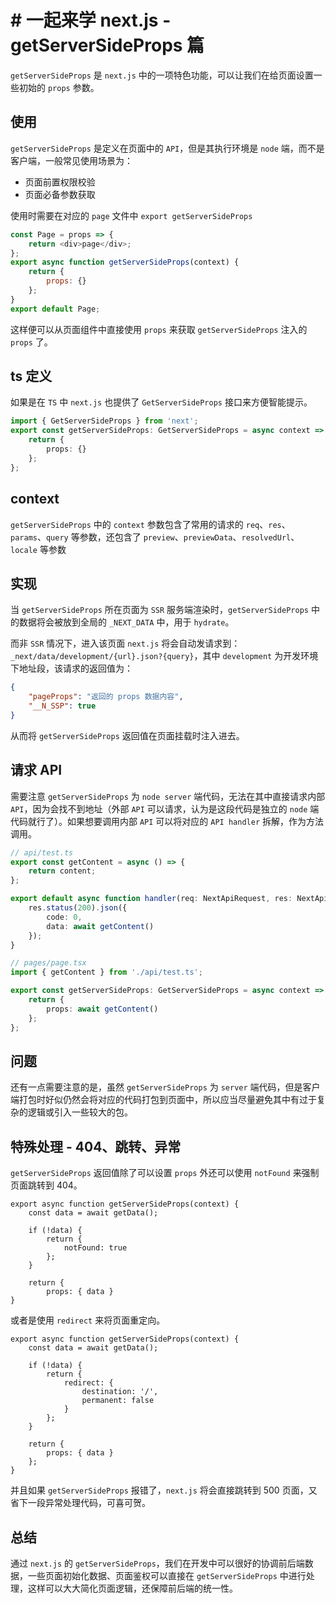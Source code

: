 # # 一起来学 next.js - getServerSideProps 篇

`getServerSideProps` 是 `next.js` 中的一项特色功能，可以让我们在给页面设置一些初始的 `props` 参数。

## 使用

`getServerSideProps` 是定义在页面中的 `API`，但是其执行环境是 `node` 端，而不是客户端，一般常见使用场景为：

-   页面前置权限校验
-   页面必备参数获取

使用时需要在对应的 `page` 文件中 `export getServerSideProps`

```js
const Page = props => {
    return <div>page</div>;
};
export async function getServerSideProps(context) {
    return {
        props: {}
    };
}
export default Page;
```

这样便可以从页面组件中直接使用 `props` 来获取 `getServerSideProps` 注入的 `props` 了。

## ts 定义

如果是在 `TS` 中 `next.js` 也提供了 `GetServerSideProps` 接口来方便智能提示。

```ts
import { GetServerSideProps } from 'next';
export const getServerSideProps: GetServerSideProps = async context => {
    return {
        props: {}
    };
};
```

## context

`getServerSideProps` 中的 `context` 参数包含了常用的请求的 `req`、`res`、`params`、`query` 等参数，还包含了 `preview`、`previewData`、`resolvedUrl`、`locale` 等参数

## 实现

当 `getServerSideProps` 所在页面为 `SSR` 服务端渲染时，`getServerSideProps` 中的数据将会被放到全局的 `_NEXT_DATA` 中，用于 `hydrate`。

而非 `SSR` 情况下，进入该页面 `next.js` 将会自动发请求到： `_next/data/development/{url}.json?{query}`，其中 `development` 为开发环境下地址段，该请求的返回值为：

```json
{
    "pageProps": "返回的 props 数据内容",
    "__N_SSP": true
}
```

从而将 `getServerSideProps` 返回值在页面挂载时注入进去。

## 请求 API

需要注意 `getServerSideProps` 为 `node server` 端代码，无法在其中直接请求内部 `API`，因为会找不到地址（外部 `API` 可以请求，认为是这段代码是独立的 `node` 端代码就行了）。如果想要调用内部 `API` 可以将对应的 `API handler` 拆解，作为方法调用。

```ts
// api/test.ts
export const getContent = async () => {
    return content;
};

export default async function handler(req: NextApiRequest, res: NextApiResponse<Response<T[]>>) {
    res.status(200).json({
        code: 0,
        data: await getContent()
    });
}
```

```ts
// pages/page.tsx
import { getContent } from './api/test.ts';

export const getServerSideProps: GetServerSideProps = async context => {
    return {
        props: await getContent()
    };
};
```

## 问题

还有一点需要注意的是，虽然 `getServerSideProps` 为 `server` 端代码，但是客户端打包时好似仍然会将对应的代码打包到页面中，所以应当尽量避免其中有过于复杂的逻辑或引入一些较大的包。

## 特殊处理 - 404、跳转、异常

`getServerSideProps` 返回值除了可以设置 `props` 外还可以使用 `notFound` 来强制页面跳转到 404。

```tsx
export async function getServerSideProps(context) {
    const data = await getData();

    if (!data) {
        return {
            notFound: true
        };
    }

    return {
        props: { data }
}
```

或者是使用 `redirect` 来将页面重定向。

```tsx
export async function getServerSideProps(context) {
    const data = await getData();

    if (!data) {
        return {
            redirect: {
                destination: '/',
                permanent: false
            }
        };
    }

    return {
        props: { data }
    };
}
```

并且如果 `getServerSideProps` 报错了，`next.js` 将会直接跳转到 500 页面，又省下一段异常处理代码，可喜可贺。

## 总结

通过 `next.js` 的 `getServerSideProps`，我们在开发中可以很好的协调前后端数据，一些页面初始化数据、页面鉴权可以直接在 `getServerSideProps` 中进行处理，这样可以大大简化页面逻辑，还保障前后端的统一性。
